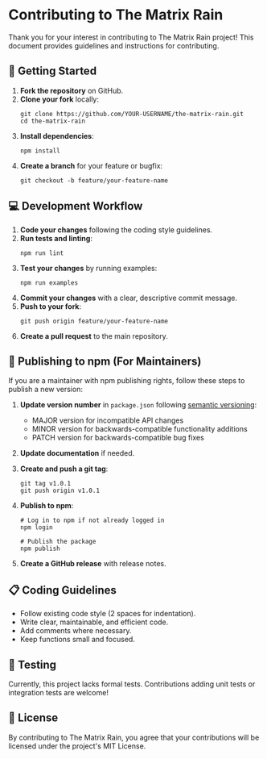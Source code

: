 # Contributing to The Matrix Rain

Thank you for your interest in contributing to The Matrix Rain project! This document provides guidelines and instructions for contributing.

## 🌟 Getting Started

1. **Fork the repository** on GitHub.
2. **Clone your fork** locally:
   ```
   git clone https://github.com/YOUR-USERNAME/the-matrix-rain.git
   cd the-matrix-rain
   ```
3. **Install dependencies**:
   ```
   npm install
   ```
4. **Create a branch** for your feature or bugfix:
   ```
   git checkout -b feature/your-feature-name
   ```

## 💻 Development Workflow

1. **Code your changes** following the coding style guidelines.
2. **Run tests and linting**:
   ```
   npm run lint
   ```
3. **Test your changes** by running examples:
   ```
   npm run examples
   ```
4. **Commit your changes** with a clear, descriptive commit message.
5. **Push to your fork**:
   ```
   git push origin feature/your-feature-name
   ```
6. **Create a pull request** to the main repository.

## 🚀 Publishing to npm (For Maintainers)

If you are a maintainer with npm publishing rights, follow these steps to publish a new version:

1. **Update version number** in `package.json` following [semantic versioning](https://semver.org/):
   - MAJOR version for incompatible API changes
   - MINOR version for backwards-compatible functionality additions
   - PATCH version for backwards-compatible bug fixes

2. **Update documentation** if needed.

3. **Create and push a git tag**:
   ```
   git tag v1.0.1
   git push origin v1.0.1
   ```

4. **Publish to npm**:
   ```
   # Log in to npm if not already logged in
   npm login

   # Publish the package
   npm publish
   ```

5. **Create a GitHub release** with release notes.

## 📋 Coding Guidelines

- Follow existing code style (2 spaces for indentation).
- Write clear, maintainable, and efficient code.
- Add comments where necessary.
- Keep functions small and focused.

## 🧪 Testing

Currently, this project lacks formal tests. Contributions adding unit tests or integration tests are welcome!

## 📜 License

By contributing to The Matrix Rain, you agree that your contributions will be licensed under the project's MIT License.